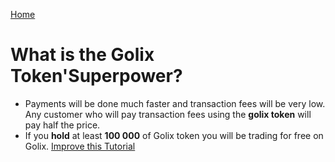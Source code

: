 
[Home](/README.md)

# What is the Golix Token'Superpower?

- Payments will be done much faster and transaction fees will be very low. Any customer who will pay transaction fees using the **golix token** will pay half the price.
- If you **hold** at least **100 000** of Golix token you will be trading for free on Golix.
[Improve this Tutorial](https://github.com/golixdotcom/guides/edit/master/golix_token_glx/golix_token_glx_superpower.md)


